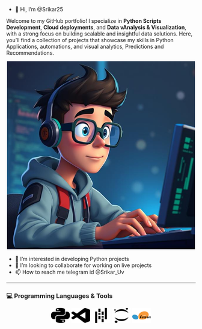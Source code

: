 - 👋 Hi, I’m @Srikar25


Welcome to my GitHub portfolio! I specialize in **Python Scripts Development**, **Cloud deployments**, and **Data vAnalysis & Visualization**, with a strong focus on building scalable and insightful data solutions. Here, you’ll find a collection of projects that showcase my skills in Python Applications, automations, and visual analytics, Predictions and Recommendations.

<div align="center">
  <img src='src/output.png' width="500" height="500"/>
</div>

- 👀 I’m interested in developing Python projects
- 💞️ I’m looking to collaborate for working on live projects 
- 📫 How to reach me telegram id @Srikar_Uv

---

### 💻 Programming Languages & Tools

<div align="center">
<img src="src/python.svg" width="50" height="40"> <img src="src/visualstudiocode.svg" width="50" height="40"> <img src="src/pandas.svg" width="50" height="40"> <img src="src/jupyter.svg" width="50" height="40"> <img src="src/scikit-learn.svg" width="50" height="40">
</div>

<!---
Srikar25/Srikar25 is a ✨ special ✨ repository because its `README.md` (this file) appears on your GitHub profile.
You can click the Preview link to take a look at your changes.
--->
